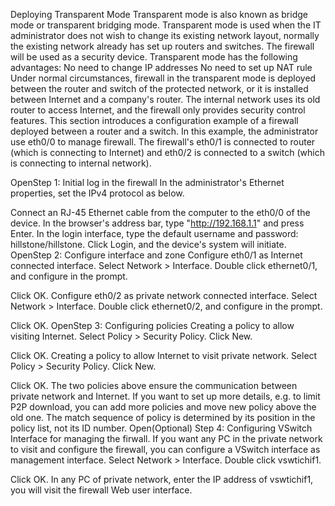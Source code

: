 Deploying Transparent Mode
Transparent mode is also known as bridge mode or transparent bridging mode. Transparent mode is used when the IT administrator does not wish to change its existing network layout, normally the existing network already has set up routers and switches. The firewall will be used as a security device.
Transparent mode has the following advantages:
No need to change IP addresses
No need to set up NAT rule
Under normal circumstances, firewall in the transparent mode is deployed between the router and switch of the protected network, or it is installed between Internet and a company's router. The internal network uses its old router to access Internet, and the firewall only provides security control features.
This section introduces a configuration example of a firewall deployed between a router and a switch. In this example, the administrator use eth0/0 to manage firewall. The firewall's eth0/1 is connected to router (which is connecting to Internet) and eth0/2 is connected to a switch (which is connecting to internal network).

OpenStep 1: Initial log in the firewall
In the administrator's Ethernet properties, set the IPv4 protocol as below.

Connect an RJ-45 Ethernet cable from the computer to the eth0/0 of the device.
In the browser's address bar, type "http://192.168.1.1" and press Enter.
In the login interface, type the default username and password: hillstone/hillstone.
Click Login, and the device's system will initiate.
OpenStep 2: Configure interface and zone
Configure eth0/1 as Internet connected interface.
Select Network > Interface.
Double click ethernet0/1, and configure in the prompt. 

Click OK.
Configure eth0/2 as private network connected interface.
Select Network > Interface.
Double click ethernet0/2, and configure in the prompt. 

Click OK.
OpenStep 3: Configuring policies
Creating a policy to allow visiting Internet.
Select Policy > Security Policy.
Click New.

Click OK.
Creating a policy to allow Internet to visit private network.
Select Policy > Security Policy.
Click New.

Click OK.
The two policies above ensure the communication between private network and Internet. If you want to set up more details, e.g. to limit P2P download, you can add more policies and move new policy above the old one. The match sequence of policy is determined by its position in the policy list, not its ID number.
Open(Optional) Step 4: Configuring VSwitch Interface for managing the firwall.
If you want any PC in the private network to visit and configure the firewall, you can configure a VSwitch interface as management interface.
Select Network > Interface.
Double click vswtichif1.

Click OK.
In any PC of private network, enter the IP address of vswtichif1, you will visit the firewall Web user interface.
 
